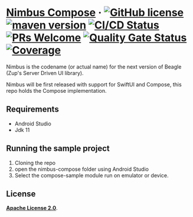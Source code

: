 # [**Nimbus Compose**](https://usenimbus.io/) &middot; [![GitHub license](https://img.shields.io/badge/license-Apache%202.0-blue)](https://github.com/ZupIT/nimbus-compose/blob/main/LICENSE.txt) [![maven version](https://img.shields.io/maven-central/v/br.com.zup.nimbus/nimbus-compose)](https://search.maven.org/artifact/br.com.zup.nimbus/nimbus-compose) [![CI/CD Status](https://github.com/ZupIT/nimbus-compose/actions/workflows/validation.yml/badge.svg?branch=main)](https://github.com/ZupIT/nimbus-compose/actions/workflows/validation.yml) [![PRs Welcome](https://img.shields.io/badge/PRs-welcome-brightgreen.svg)](https://github.com/ZupIT/nimbus-compose/blob/main/CONTRIBUTING.md) [![Quality Gate Status](https://sonarcloud.io/api/project_badges/measure?project=ZupIT_nimbus_compose&metric=alert_status)](https://sonarcloud.io/summary/new_code?id=ZupIT_nimbus_compose)[![Coverage](https://sonarcloud.io/api/project_badges/measure?project=ZupIT_nimbus_compose&metric=coverage)](https://sonarcloud.io/summary/new_code?id=ZupIT_nimbus_compose)

Nimbus is the codename (or actual name) for the next version of Beagle (Zup's Server Driven UI library).

Nimbus will be first released with support for SwiftUI and Compose, this repo holds the Compose implementation.

## **Requirements**

- Android Studio
- Jdk 11

## **Running the sample project**

1. Cloning the repo
2. open the nimbus-compose folder using Android Studio
3. Select the compose-sample module run on emulator or device.

## **License**

[**Apache License 2.0**](https://github.com/ZupIT/nimbus-compose/blob/main/LICENSE.txt).
